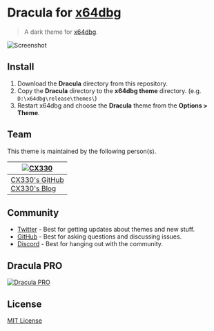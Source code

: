 # Dracula for [x64dbg](https://x64dbg.com/)

> A dark theme for [x64dbg](https://x64dbg.com/).

![Screenshot](./screenshot.png)

## Install

1. Download the **Dracula** directory from this repository.
2. Copy the **Dracula** directory to the **x64dbg theme** directory. (e.g. `D:\x64dbg\release\themes\`)
3. Restart x64dbg and choose the **Dracula** theme from the **Options > Theme**.

## Team

This theme is maintained by the following person(s).

| [![CX330](https://github.com/CX330Blake.png?size=100)](https://github.com/CX330Blake)      |
| ------------------------------------------------------------------------------------------ |
| [CX330's GitHub](https://github.com/CX330Blake)<br />[CX330's Blog](https://blog.cx330.tw) |

## Community

- [Twitter](https://twitter.com/draculatheme) - Best for getting updates about themes and new stuff.
- [GitHub](https://github.com/dracula/dracula-theme/discussions) - Best for asking questions and discussing issues.
- [Discord](https://draculatheme.com/discord-invite) - Best for hanging out with the community.

## Dracula PRO

[![Dracula PRO](./.github/dracula-pro.png)](https://draculatheme.com/pro)

## License

[MIT License](./LICENSE)
